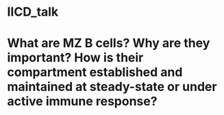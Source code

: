 # IICD_talk
# What are MZ B cells? Why are they important? How is their compartment established and maintained at steady-state or under active immune response?
